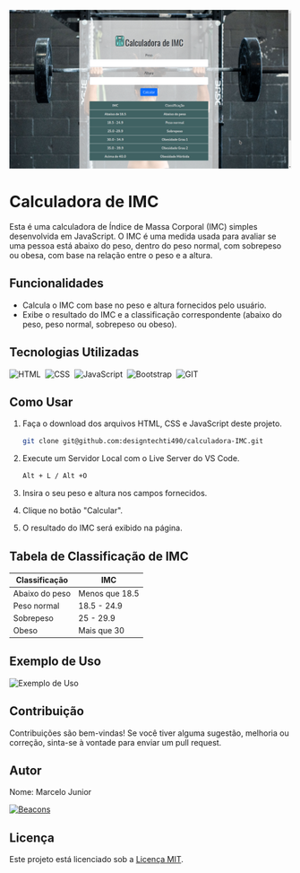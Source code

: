 ![Screenshot](readme-banner.png)

# Calculadora de IMC

Esta é uma calculadora de Índice de Massa Corporal (IMC) simples desenvolvida em JavaScript. O IMC é uma medida usada para avaliar se uma pessoa está abaixo do peso, dentro do peso normal, com sobrepeso ou obesa, com base na relação entre o peso e a altura.

## Funcionalidades

- Calcula o IMC com base no peso e altura fornecidos pelo usuário.
- Exibe o resultado do IMC e a classificação correspondente (abaixo do peso, peso normal, sobrepeso ou obeso).

## Tecnologias Utilizadas


![HTML](https://img.shields.io/badge/-HTML-121011?style=for-the-badge&logo=html5)&nbsp;
![CSS](https://img.shields.io/badge/-CSS-121011?style=for-the-badge&logo=CSS3&logoColor=1572B6)&nbsp;
![JavaScript](https://img.shields.io/badge/-JavaScript-121011?style=for-the-badge&logo=javascript)&nbsp;
![Bootstrap](https://img.shields.io/badge/-Bootstrap-121011?style=for-the-badge&logo=bootstrap)&nbsp;
![GIT](https://img.shields.io/badge/-GIT-121011?style=for-the-badge&logo=git)&nbsp;

## Como Usar

1. Faça o download dos arquivos HTML, CSS e JavaScript deste projeto.
	
	```bash
	git clone git@github.com:designtechti490/calculadora-IMC.git 
	```
2. Execute um Servidor Local com o Live Server do VS Code.

	```bash
	Alt + L / Alt +O
	```

3. Insira o seu peso e altura nos campos fornecidos.
4. Clique no botão "Calcular".
5. O resultado do IMC será exibido na página.

## Tabela de Classificação de IMC

| Classificação | IMC            |
| ------------- | -------------- |
| Abaixo do peso| Menos que 18.5 |
| Peso normal   | 18.5 - 24.9    |
| Sobrepeso     | 25 - 29.9      |
| Obeso         | Mais que 30    |

## Exemplo de Uso

![Exemplo de Uso](screenrecord.gif)

## Contribuição

Contribuições são bem-vindas! Se você tiver alguma sugestão, melhoria ou correção, sinta-se à vontade para enviar um pull request.

## Autor

Nome: Marcelo Junior

[![Beacons](https://img.shields.io/badge/website-000000?style=for-the-badge&logo=About.me&logoColor=white)](https://beacons.ai/designtechti.dev)

## Licença

Este projeto está licenciado sob a [Licença MIT](LICENSE.md).